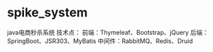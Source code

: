 # spike_system
java电商秒杀系统
技术点：
前端：Thymeleaf、Bootstrap、jQuery
后端：SpringBoot、JSR303、MyBatis
中间件：RabbitMQ、Redis、Druid

